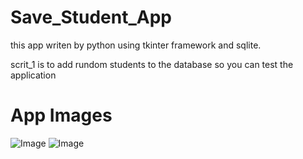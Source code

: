 # Save_Student_App
this app writen by python using tkinter framework and sqlite.

scrit_1 is to add rundom students to the database so you can test the application
# App Images

![Image](https://github.com/user-attachments/assets/77eec27e-7911-4c3d-aedc-c13ee10f19dc)
![Image](https://github.com/user-attachments/assets/1dc7ff3c-7843-4011-bf68-d564bf765ea5)
